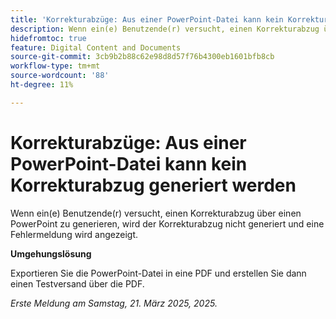 ```yaml
---
title: 'Korrekturabzüge: Aus einer PowerPoint-Datei kann kein Korrekturabzug generiert werden'
description: Wenn ein(e) Benutzende(r) versucht, einen Korrekturabzug über einen PowerPoint zu generieren, wird der Korrekturabzug nicht generiert und eine Fehlermeldung wird angezeigt. Eine Umgehungslösung ist verfügbar.
hidefromtoc: true
feature: Digital Content and Documents
source-git-commit: 3cb9b2b88c62e98d8d57f76b4300eb1601bfb8cb
workflow-type: tm+mt
source-wordcount: '88'
ht-degree: 11%

---
```



# Korrekturabzüge: Aus einer PowerPoint-Datei kann kein Korrekturabzug generiert werden

Wenn ein(e) Benutzende(r) versucht, einen Korrekturabzug über einen PowerPoint zu generieren, wird der Korrekturabzug nicht generiert und eine Fehlermeldung wird angezeigt.

**Umgehungslösung**

Exportieren Sie die PowerPoint-Datei in eine PDF und erstellen Sie dann einen Testversand über die PDF.

_Erste Meldung am Samstag, 21. März 2025, 2025._
